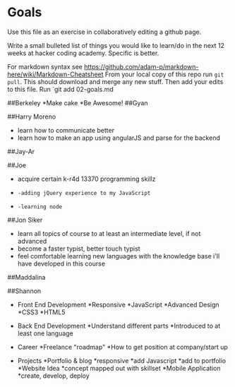 # Goals
Use this file as an exercise in collaboratively editing a github page.

Write a small bulleted list of things you would like to learn/do in the next 12 weeks at hacker coding academy.
Specific is better.

For markdown syntax see https://github.com/adam-p/markdown-here/wiki/Markdown-Cheatsheet
From your local copy of this repo run `git pull`. This should download and merge any new stuff.
Then add your edits to this file. Run `git add 02-goals.md

##Berkeley
 *Make cake
 *Be Awesome!
##Gyan

##Harry Moreno
* learn how to communicate better
* learn how to make an app using angularJS and parse for the backend

##Jay-Ar

##Joe
* acquire certain k-r4d 13370 programming skillz
*     -adding jQuery experience to my JavaScript 
*     -learning node

##Jon Siker
* learn all topics of course to at least an intermediate level, if not advanced
* become a faster typist, better touch typist
* feel comfortable learning new languages with the knowledge base i'll have developed in this course

##Maddalina

##Shannon 

* Front End Development
    *Responsive 
    *JavaScript
    *Advanced Design
        *CSS3
        *HTML5

* Back End Development
    *Understand different parts
    *Introduced to at least one language

* Career
    *Freelance "roadmap"
    *How to get position at company/start up

* Projects
    *Portfolio & blog 
        *responsive
        *add Javascript
        *add to portfolio
    *Website Idea
        *concept mapped out with skillset
    *Mobile Application
        *create, develop, deploy
